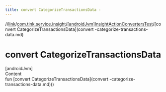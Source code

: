 ```yaml
---
title: convert CategorizeTransactionsData -
---
```

//[link](../../index.md)/[com.tink.service.insight](../index.md)/[[androidJvm]InsightActionConvertersTest](index.md)/[convert CategorizeTransactionsData](convert -categorize-transactions-data.md)



# convert CategorizeTransactionsData  
[androidJvm]  
Content  
fun [convert CategorizeTransactionsData](convert -categorize-transactions-data.md)()  



